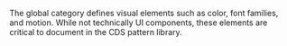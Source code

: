 The global category defines visual elements such as color, font families, and motion. While not technically UI components, these elements are critical to document in the CDS pattern library.
